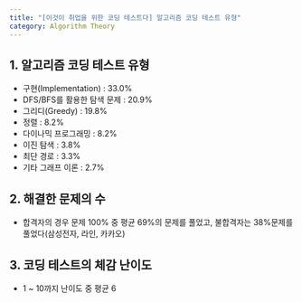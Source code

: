 ```yaml
---
title: "[이것이 취업을 위한 코딩 테스트다] 알고리즘 코딩 테스트 유형"
category: Algorithm Theory
---
```


## 1. 알고리즘 코딩 테스트 유형
- 구현(Implementation) : 33.0%
- DFS/BFS를 활용한 탐색 문제 : 20.9%
- 그리디(Greedy) : 19.8%
- 정렬 : 8.2%
- 다이나믹 프로그래밍 : 8.2%
- 이진 탐색 : 3.8%
- 최단 경로 : 3.3%
- 기타 그래프 이론 : 2.7%

## 2. 해결한 문제의 수
- 합격자의 경우 문제 100% 중 평균 69%의 문제를 풀었고, 불합격자는 38%문제를 풀었다(삼성전자, 라인, 카카오)

## 3. 코딩 테스트의 체감 난이도
- 1 ~ 10까지 난이도 중 평균 6